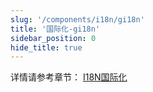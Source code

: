```yaml
---
slug: '/components/i18n/gi18n'
title: '国际化-gi18n'
sidebar_position: 0
hide_title: true
---
```


详情请参考章节： [I18N国际化](../../4-核心组件/11-I18N国际化/11-I18N国际化.md)

